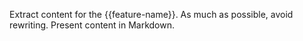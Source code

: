 Extract content for the {{feature-name}}. As much as possible, avoid rewriting. 
Present content in Markdown. 
